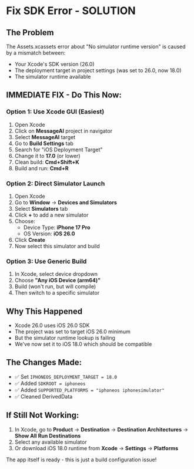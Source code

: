 # Fix SDK Error - SOLUTION

## The Problem
The Assets.xcassets error about "No simulator runtime version" is caused by a mismatch between:
- Your Xcode's SDK version (26.0)
- The deployment target in project settings (was set to 26.0, now 18.0)
- The simulator runtime available

## IMMEDIATE FIX - Do This Now:

### Option 1: Use Xcode GUI (Easiest)
1. Open Xcode
2. Click on **MessageAI** project in navigator
3. Select **MessageAI** target
4. Go to **Build Settings** tab
5. Search for "iOS Deployment Target"
6. Change it to **17.0** (or lower)
7. Clean build: **Cmd+Shift+K**
8. Build and run: **Cmd+R**

### Option 2: Direct Simulator Launch
1. Open Xcode
2. Go to **Window** → **Devices and Simulators**
3. Select **Simulators** tab
4. Click **+** to add a new simulator
5. Choose:
   - Device Type: **iPhone 17 Pro**
   - OS Version: **iOS 26.0**
6. Click **Create**
7. Now select this simulator and build

### Option 3: Use Generic Build
1. In Xcode, select device dropdown
2. Choose **"Any iOS Device (arm64)"**
3. Build (won't run, but will compile)
4. Then switch to a specific simulator

## Why This Happened
- Xcode 26.0 uses iOS 26.0 SDK
- The project was set to target iOS 26.0 minimum
- But the simulator runtime lookup is failing
- We've now set it to iOS 18.0 which should be compatible

## The Changes Made:
- ✅ Set `IPHONEOS_DEPLOYMENT_TARGET = 18.0`
- ✅ Added `SDKROOT = iphoneos`
- ✅ Added `SUPPORTED_PLATFORMS = "iphoneos iphonesimulator"`
- ✅ Cleaned DerivedData

## If Still Not Working:
1. In Xcode, go to **Product** → **Destination** → **Destination Architectures** → **Show All Run Destinations**
2. Select any available simulator
3. Or download iOS 18.0 runtime from **Xcode** → **Settings** → **Platforms**

The app itself is ready - this is just a build configuration issue!
